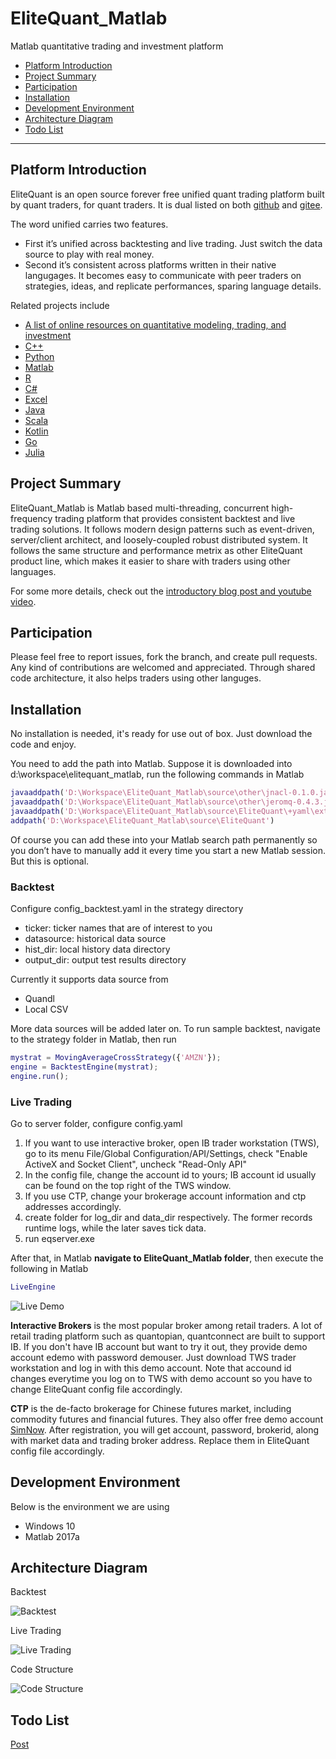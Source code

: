 # EliteQuant_Matlab
Matlab quantitative trading and investment platform

* [Platform Introduction](#platform-introduction)
* [Project Summary](#project-summary)
* [Participation](#participation)
* [Installation](#installation)
* [Development Environment](#development-environment)
* [Architecture Diagram](#architecture-diagram)
* [Todo List](#todo-list)

---

## Platform Introduction

EliteQuant is an open source forever free unified quant trading platform built by quant traders, for quant traders. It is dual listed on both [github](https://github.com/EliteQuant) and [gitee](https://gitee.com/EliteQuant).

The word unified carries two features.
- First it’s unified across backtesting and live trading. Just switch the data source to play with real money.
- Second it’s consistent across platforms written in their native langugages. It becomes easy to communicate with peer traders on strategies, ideas, and replicate performances, sparing language details.

Related projects include
- [A list of online resources on quantitative modeling, trading, and investment](https://github.com/EliteQuant/EliteQuant)
- [C++](https://github.com/EliteQuant/EliteQuant_Cpp)
- [Python](https://github.com/EliteQuant/EliteQuant_Python)
- [Matlab](https://github.com/EliteQuant/EliteQuant_Matlab)
- [R](https://github.com/EliteQuant/EliteQuant_R)
- [C#](https://github.com/EliteQuant/EliteQuant_CSharp)
- [Excel](https://github.com/EliteQuant/EliteQuant_Excel)
- [Java](https://github.com/EliteQuant/EliteQuant_Java)
- [Scala](https://github.com/EliteQuant/EliteQuant_Scala)
- [Kotlin](https://github.com/EliteQuant/EliteQuant_Kotlin)
- [Go](https://github.com/EliteQuant/EliteQuant_Go)
- [Julia](https://github.com/EliteQuant/EliteQuant_Julia)

## Project Summary

EliteQuant_Matlab is Matlab based multi-threading, concurrent high-frequency trading platform that provides consistent backtest and live trading solutions. It follows modern design patterns such as event-driven, server/client architect, and loosely-coupled robust distributed system. It follows the same structure and performance metrix as other EliteQuant product line, which makes it easier to share with traders using other languages.

For some more details, check out the [introductory blog post and youtube video](http://www.elitequant.com/2017/10/10/elitequant-matlab-one/).

## Participation

Please feel free to report issues, fork the branch, and create pull requests. Any kind of contributions are welcomed and appreciated. Through shared code architecture, it also helps traders using other languges.

## Installation

No installation is needed, it's ready for use out of box. Just download the code and enjoy. 

You need to add the path into Matlab. Suppose it is downloaded into d:\workspace\elitequant_matlab, run the following commands in Matlab

```matlab
javaaddpath('D:\Workspace\EliteQuant_Matlab\source\other\jnacl-0.1.0.jar')
javaaddpath('D:\Workspace\EliteQuant_Matlab\source\other\jeromq-0.4.3.jar')
javaaddpath('D:\Workspace\EliteQuant_Matlab\source\EliteQuant\+yaml\external\snakeyaml-1.9.jar')
addpath('D:\Workspace\EliteQuant_Matlab\source\EliteQuant')
```

Of course you can add these into your Matlab search path permanently so you don’t have to manually add it every time you start a new Matlab session. But this is optional.

### Backtest

Configure config_backtest.yaml in the strategy directory

* ticker: ticker names that are of interest to you
* datasource: historical data source
* hist_dir: local history data directory
* output_dir: output test results directory

Currently it supports data source from

* Quandl
* Local CSV

More data sources will be added later on. To run sample backtest, navigate to the strategy folder in Matlab, then run

```matlab
mystrat = MovingAverageCrossStrategy({'AMZN'});
engine = BacktestEngine(mystrat);
engine.run();
```

### Live Trading

 Go to server folder, configure config.yaml
 
1. If you want to use interactive broker, open IB trader workstation (TWS), go to its menu File/Global Configuration/API/Settings, check "Enable ActiveX and Socket Client", uncheck "Read-Only API"
2. In the config file, change the account id to yours; IB account id usually can be found on the top right of the TWS window.
3. If you use CTP, change your brokerage account information and ctp addresses accordingly.
4. create folder for log_dir and data_dir respectively. The former records runtime logs, while the later saves tick data.
5. run eqserver.exe

After that, in Matlab **navigate to EliteQuant_Matlab folder**, then execute the following in Matlab

```matlab
LiveEngine
```

![Live Demo](/resource/ib_demo.gif?raw=true "Live Demo")

**Interactive Brokers**
is the most popular broker among retail traders. A lot of retail trading platform such as quantopian, quantconnect are built to support IB. If you don't have IB account but want to try it out, they provide demo account edemo with password demouser. Just download TWS trader workstation and log in with this demo account. Note that accound id changes everytime you log on to TWS with demo account so you have to change EliteQuant config file accordingly.

**CTP**
is the de-facto brokerage for Chinese futures market, including commodity futures and financial futures. They also offer free demo account [SimNow](http://simnow.com.cn/). After registration, you will get account, password, brokerid, along with market data and trading broker address. Replace them in EliteQuant config file accordingly.


## Development Environment

Below is the environment we are using
* Windows 10
* Matlab 2017a

## Architecture Diagram

Backtest

![Backtest](/resource/Backtest_Diagram.PNG?raw=true "Backtest")

Live Trading

![Live Trading](/resource/Live_Trading_Diagram.PNG?raw=true "Live Trading")

Code Structure

![Code Structure](/resource/code_structure_en.PNG?raw=true "Code Structure")

## Todo List

[Post](http://www.elitequant.com/2017/10/10/elitequant-matlab-one/)
